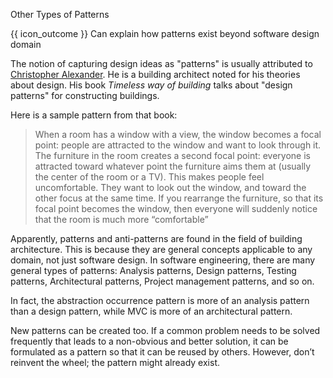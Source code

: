 <span id="title">Other Types of Patterns</span>

<span id="prereqs"></span>

<span id="outcomes">{{ icon_outcome }} Can explain how patterns exist beyond software design domain</span>

<div id="body">

The notion of capturing design ideas as "patterns" is usually attributed to [Christopher Alexander](https://en.wikipedia.org/wiki/Christopher_Alexander). He is a building architect noted for his theories about design. His book _Timeless way of building_ talks about "design patterns" for constructing buildings.

Here is a sample pattern from that book:

> When a room has a window with a view, the window becomes a focal point: people are attracted to the window and want to look through it. The furniture in the room creates a second focal point:
> everyone is attracted toward whatever point the furniture aims them at (usually the center of the room or a TV). This makes people feel uncomfortable. They want to look out the window,
> and toward the other focus at the same time. If you rearrange the furniture, so that its focal point becomes the window, then everyone will suddenly notice that the
> room is much more “comfortable”

Apparently, patterns and anti-patterns are found in the field of building architecture. This is because they are general concepts applicable to any domain, not just software design. In software engineering, there are many general types of patterns: Analysis patterns, Design patterns, Testing patterns, Architectural patterns, Project management patterns, and so on.

In fact, the abstraction occurrence pattern is more of an analysis pattern than a design pattern, while MVC is more of an architectural pattern.

New patterns can be created too. If a common problem needs to be solved frequently that leads to a non-obvious and better solution, it can be formulated as a pattern so that it can be reused by others. However, don’t reinvent the wheel; the pattern might already exist.

</div>

<div id="extras">

<include src="exercises.md" />

</div>